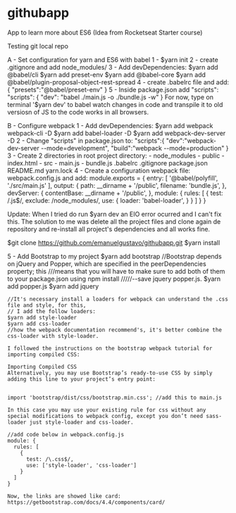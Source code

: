 # githubapp
App to learn more about ES6 (Idea from Rocketseat Starter course)

Testing git local repo

A - Set configuration for yarn and ES6 with babel
  1 - $yarn init
  2 - create .gitignore and add node_modules/
  3 - Add devDependencies:
    $yarn add @babel/cli
    $yarn add preset-env
    $yarn add @babel-core
    $yarn add @babel/plugin-proposal-object-rest-spread
  4 - create .babelrc file and add:
    {
      "presets":"@babel/preset-env"
    }
  5 - Inside package.json add "scripts":
    "scripts": {
      "dev": "babel ./main.js -o ./bundle.js -w"
    }
  For now, type on terminal '$yarn dev' to babel watch changes in code and transpile it to old versiosn
  of JS to the code works in all browsers. 

B - Configure webpack
  1 - Add devDependencies:
    $yarn add webpack webpack-cli -D
    $yarn add babel-loader -D
    $yarn add webpack-dev-server -D
  2 - Change "scripts" in package.json to:
    "scripts":{
      "dev":"webpack-dev-server --mode=development",
      "build":"webpack --mode=production"
    }
  3 - Create 2 directories in root project directory:
      - node_modules
      - public
        - index.html
      - src
        - main.js
        - bundle.js
      .babelrc
      .gitignore
      package.json
      README.md
      yarn.lock
  4 - Create a configuration webpack file: webpack.config.js and add:
      module.exports = {
        entry: [
          '@babel/polyfill',
          './src/main.js'
        ],
        output: {
          path: __dirname + '/public',
          filename: 'bundle.js',
        },
        devServer: {
          contentBase: __dirname + '/public',
        },
        module: {
          rules: [
            {
              test: /\.js$/,
              exclude: /node_modules/,
              use: {
                loader: 'babel-loader',
              }
            }
          ]
        }
      }

  Update: When I tried do run $yarn dev an EIO error ocurred and I can't fix this. The solution to me was
  delete all the project files and clone again de repository and re-install all project's dependencies and
  all works fine.

  $git clone https://github.com/emanuelgustavo/githubapp.git
  $yarn install

  5 - Add Bootstrap to my project
    $yarn add bootstrap
    //Bootstrap depends on jQuery and Popper, which are specified in the peerDependencies property; this ///means that you will have to make sure to add both of them to your package.json using npm install /////--save jquery popper.js.
    $yarn add popper.js
    $yarn add jquery
    
    //It's necessary install a loaders for webpack can understand the .css file and style, for this,
    // I add the follow loaders:
    $yarn add style-loader
    $yarn add css-loader
    //how the webpack documentation recommend's, it's better combine the css-loader with style-loader.

    I followed the instructions on the bootstrap webpack tutorial for importing compiled CSS:

    Importing Compiled CSS
    Alternatively, you may use Bootstrap’s ready-to-use CSS by simply adding this line to your project’s entry point:


    import 'bootstrap/dist/css/bootstrap.min.css'; //add this to main.js

    In this case you may use your existing rule for css without any special modifications to webpack config, except you don’t need sass-loader just style-loader and css-loader.

    //add code below in webpack.config.js
    module: {
      rules: [
        {
          test: /\.css$/,
          use: ['style-loader', 'css-loader']
        }
      ]
    }

    Now, the links are showed like card:
    https://getbootstrap.com/docs/4.4/components/card/


